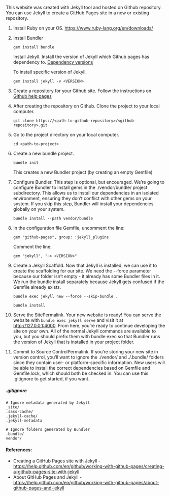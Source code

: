 This website was created with Jekyll tool and hosted on Github repository. You can use Jekyll to create a GitHub Pages site in a new or existing repository.

1. Install Ruby on your OS. https://www.ruby-lang.org/en/downloads/
2. Install Bundler

    `gem install bundle`
    
   Install Jekyll. Install the version of Jekyll which Github pages has dependency to. [Dependency versions](https://pages.github.com/versions/)
   
   To install specific version of Jekyll.
   
    `gem install jekyll -v <VERSION>`
    
3. Create a repository for your Github site. Follow the instructions on [Github help pages](https://help.github.com/en/github/working-with-github-pages/creating-a-github-pages-site-with-jekyll#creating-a-repository-for-your-site)

4. After creating the repository on Github. Clone the project to your local computer. 

    `git clone https://<path-to-github-repository>/<github-repository>.git`

5. Go to the project directory on your local computer. 

    `cd <path-to-project>`
6. Create a new bundle project. 

    `bundle init` 
    
    This creates a new Bundler project (by creating an empty Gemfile)
    
7. Configure Bundler. This step is optional, but encouraged. We’re going to configure Bundler to install gems in the ./vendor/bundle/ project subdirectory. This allows us to install our dependencies in an isolated environment, ensuring they don’t conflict with other gems on your system. If you skip this step, Bundler will install your dependencies globally on your system. 

    `bundle install --path vendor/bundle`
    
8. In the configuration file Gemfile, uncomment the line:

    `gem "github-pages", group: :jekyll_plugins`
    
    Comment the line:
    
    `gem "jekyll", "~> <VERSION>"`

9. Create a Jekyll Scaffold. Now that Jekyll is installed, we can use it to create the scaffolding for our site. We need the --force parameter because our folder isn’t empty - it already has some Bundler files in it. We run the bundle install separately because Jekyll gets confused if the Gemfile already exists.

   ```
   bundle exec jekyll new --force --skip-bundle .
   
   bundle install
   ```
   
10. Serve the SitePermalink. Your new website is ready! You can serve the website with `bundle exec jekyll serve` and visit it at http://127.0.0.1:4000. From here, you’re ready to continue developing the site on your own. All of the normal Jekyll commands are available to you, but you should prefix them with bundle exec so that Bundler runs the version of Jekyll that is installed in your project folder.

11. Commit to Source ControlPermalink. If you’re storing your new site in version control, you’ll want to ignore the ./vendor/ and ./.bundle/ folders since they contain user- or platform-specific information. New users will be able to install the correct dependencies based on Gemfile and Gemfile.lock, which should both be checked in. You can use this .gitignore to get started, if you want.
    
##### .gitignore

    # Ignore metadata generated by Jekyll
    _site/
    .sass-cache/
    .jekyll-cache/
    .jekyll-metadata
    
    # Ignore folders generated by Bundler
    .bundle/
    vendor/
    
 
    
#### References:
- Creating a GitHub Pages site with Jekyll - https://help.github.com/en/github/working-with-github-pages/creating-a-github-pages-site-with-jekyll
- About GitHub Pages and Jekyll - https://help.github.com/en/github/working-with-github-pages/about-github-pages-and-jekyll
